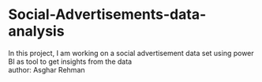 # Social-Advertisements-data-analysis
In this project, I am working on a social advertisement data set using power BI as tool to get insights from the data
<br>
author: Asghar Rehman
